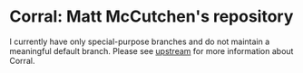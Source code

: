# Corral: Matt McCutchen's repository

I currently have only special-purpose branches and do not maintain a meaningful
default branch.  Please see
[upstream](https://github.com/boogie-org/corral/) for more information about
Corral.
